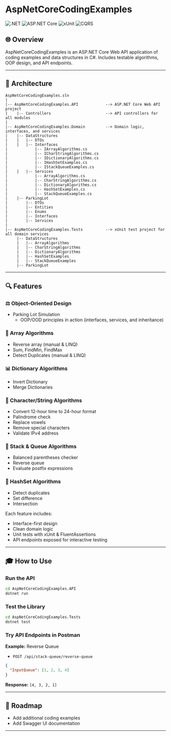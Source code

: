 # AspNetCoreCodingExamples

![.NET](https://img.shields.io/badge/.NET-8.0-blueviolet)
![ASP.NET Core](https://img.shields.io/badge/ASP.NET-Core-red)
![xUnit](https://img.shields.io/badge/xUnit-tested-green)
![CQRS](https://img.shields.io/badge/Architecture-Clean%20Architecture-yellow)

## 🌐 Overview
AspNetCoreCodingExamples is an ASP.NET Core Web API application of coding examples and data structures in C#.  Includes testable algorithms, OOP design, and API endpoints.

---

## 🔄 Architecture
```
AspNetCoreCodingExamples.sln
|
|-- AspNetCoreCodingExamples.API            --> ASP.NET Core Web API project
|    |-- Controllers                        --> API controllers for all modules
|
|-- AspNetCoreCodingExamples.Domain         --> Domain logic, interfaces, and services
|    |-- DataStructures
|    |   |-- DTOs
|    |   |-- Interfaces
|            |-- IArrayAlgorithms.cs
|            |-- ICharStringAlgorithms.cs
|            |-- IDictionaryAlgorithms.cs
|            |-- IHashSetExamples.cs
|            |-- IStackQueueExamples.cs
|    |   |-- Services
|            |-- ArrayAlgorithms.cs
|            |-- CharStringAlgorithms.cs
|            |-- DictionaryAlgorithms.cs
|            |-- HashSetExamples.cs
|            |-- StackQueueExamples.cs
|    |-- ParkingLot
|        |-- DTOs
|        |-- Entities
|        |-- Enums
|        |-- Interfaces
|        |-- Services
|
|-- AspNetCoreCodingExamples.Tests          --> xUnit test project for all domain services
     |-- DataStructures
     |   |-- ArrayAlgorithms
     |   |-- CharStringAlgorithms
     |   |-- DictionaryAlgorithms
     |   |-- HashSetExamples
     |   |-- StackQueueExamples
     |-- ParkingLot
```

---

## 🔍 Features

### ⚖️ Object-Oriented Design
- Parking Lot Simulation
  - OOP/OOD principles in action (interfaces, services, and inheritance)

### 📏 Array Algorithms
- Reverse array (manual & LINQ)
- Sum, FindMin, FindMax
- Detect Duplicates (manual & LINQ)

### 📊 Dictionary Algorithms
- Invert Dictionary
- Merge Dictionaries

### 🔹 Character/String Algorithms
- Convert 12-hour time to 24-hour format
- Palindrome check
- Replace vowels
- Remove special characters
- Validate IPv4 address

### 🚫 Stack & Queue Algorithms
- Balanced parentheses checker
- Reverse queue
- Evaluate postfix expressions

### 💫 HashSet Algorithms
- Detect duplicates
- Set difference
- Intersection

Each feature includes:
- Interface-first design
- Clean domain logic
- Unit tests with xUnit & FluentAssertions
- API endpoints exposed for interactive testing

---

## 🎓 How to Use

### Run the API
```bash
cd AspNetCoreCodingExamples.API
dotnet run
```

### Test the Library
```bash
cd AspNetCoreCodingExamples.Tests
dotnet test
```

### Try API Endpoints in Postman
**Example:** Reverse Queue
- `POST /api/stack-queue/reverse-queue`
```json
{
  "InputQueue": [1, 2, 3, 4]
}
```
**Response:** `[4, 3, 2, 1]`

---

## 🌟 Roadmap
- Add additional coding examples
- Add Swagger UI documentation

---
